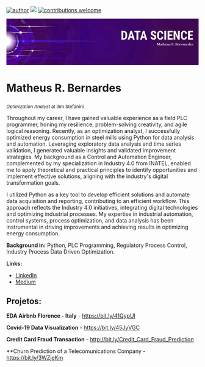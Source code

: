 [![author](https://img.shields.io/badge/author-matheusrb-red.svg)](https://www.linkedin.com/in/matheusrb96/) [![](https://img.shields.io/badge/python-3.7+-blue.svg)](https://www.python.org/downloads/release/python-365/)  [![contributions welcome](https://img.shields.io/badge/contributions-welcome-brightgreen.svg?style=flat)](https://github.com/carlosfab/data_science/issues)

<p align="center">
  <img src="Banner_DS.png" >
</p>

# Matheus R. Bernardes
<sub>*Optimization Analyst* at ihm Stefanini</sub>

Throughout my career, I have gained valuable experience as a field PLC programmer, honing my resilience, problem-solving creativity, and agile logical reasoning. Recently, as an optimization analyst, I successfully optimized energy consumption in steel mills using Python for data analysis and automation. Leveraging exploratory data analysis and time series validation, I generated valuable insights and validated improvement strategies. My background as a Control and Automation Engineer, complemented by my specialization in Industry 4.0 from INATEL, enabled me to apply theoretical and practical principles to identify opportunities and implement effective solutions, aligning with the industry's digital transformation goals.

I utilized Python as a key tool to develop efficient solutions and automate data acquisition and reporting, contributing to an efficient workflow. This approach reflects the Industry 4.0 initiatives, integrating digital technologies and optimizing industrial processes. My expertise in industrial automation, control systems, process optimization, and data analysis has been instrumental in driving improvements and achieving results in optimizing energy consumption.

**Background in:** Python, PLC Programming, Regulatory Process Control, Industry Process Data Driven Optimization.

**Links:**
* [LinkedIn](https://www.linkedin.com/in/matheusrb96/)
* [Medium](https://medium.com/@rbernardesmatheus)


## Projetos:
**EDA Airbnb Florence - Italy** - https://bit.ly/41QypUI

**Covid-19 Data Visualization** - https://bit.ly/45JyVGC

**Credit Card Fraud Transaction** - http://bit.ly/Credit_Card_Fraud_Prediction

**Churn Prediction of a Telecomunications Company - https://bit.ly/3WZjeKm
